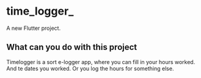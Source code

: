 # time_logger_

A new Flutter project.

##  What can you do with this project

Timelogger is a sort e-logger app, where you can fill in your hours worked. 
And te dates you worked. Or you log the hours for something else. 

